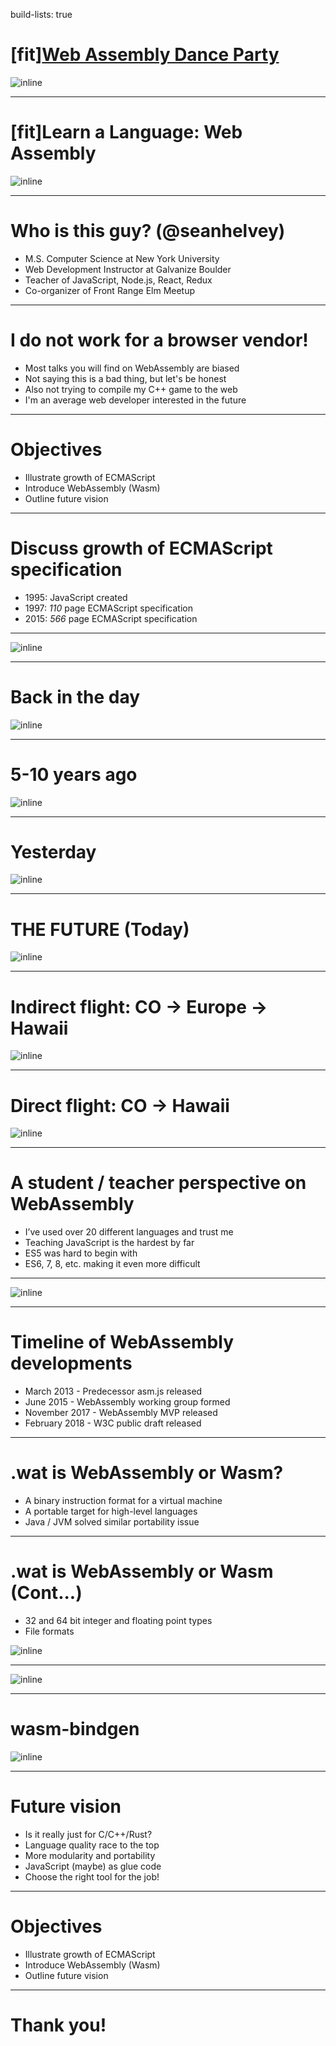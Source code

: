 build-lists: true

# [fit][Web Assembly Dance Party](https://www.youtube.com/watch?v=ojP0BO6H4Qc)

![inline](https://media.giphy.com/media/l3q2zbskZp2j8wniE/giphy.gif)

---

# [fit]Learn a Language: Web Assembly

![inline](https://upload.wikimedia.org/wikipedia/commons/thumb/c/c6/Web_Assembly_Logo.svg/1200px-Web_Assembly_Logo.svg.png)

---

# Who is this guy? (@seanhelvey)
* M.S. Computer Science at New York University
* Web Development Instructor at Galvanize Boulder
* Teacher of JavaScript, Node.js, React, Redux
* Co-organizer of Front Range Elm Meetup

---

# I do not work for a browser vendor!
* Most talks you will find on WebAssembly are biased
* Not saying this is a bad thing, but let's be honest
* Also not trying to compile my C++ game to the web
* I'm an average web developer interested in the future

---

# Objectives
* Illustrate growth of ECMAScript
* Introduce WebAssembly (Wasm)
* Outline future vision

---

# Discuss growth of ECMAScript specification
* 1995: JavaScript created
* 1997: *110* page ECMAScript specification
* 2015: *566* page ECMAScript specification

---

![inline](./Images/JavaScriptGrowth.png)

---

# Back in the day

![inline](./Images/Wasm1.png)

---

# 5-10 years ago

![inline](./Images/Wasm2.png)

---

# Yesterday

![inline](./Images/Wasm3.png)

---

# THE FUTURE (Today)

![inline](./Images/Wasm4.png)

---

# Indirect flight: CO -> Europe -> Hawaii

![inline](./Images/map1.png)

---

# Direct flight: CO -> Hawaii

![inline](./Images/map2.png)

---

# A student / teacher perspective on WebAssembly
* I’ve used over 20 different languages and trust me
* Teaching JavaScript is the hardest by far
* ES5 was hard to begin with
* ES6, 7, 8, etc. making it even more difficult

---

![inline](./Images/FrozenSpecTweet.png)

---

# Timeline of WebAssembly developments
* March 2013 - Predecessor asm.js released
* June 2015 - WebAssembly working group formed
* November 2017 - WebAssembly MVP released
* February 2018 - W3C public draft released

---

# .wat is WebAssembly or Wasm?
* A binary instruction format for a virtual machine
* A portable target for high-level languages
* Java / JVM solved similar portability issue

---

# .wat is WebAssembly or Wasm (Cont...)
* 32 and 64 bit integer and floating point types
* File formats

![inline](./Images/CppHello.png)

---

![inline](./Images/LaurieVossWasmTweet.png)

---

# wasm-bindgen

![inline](./Images/wasm-bindgen-snippet.png)

---

# Future vision
* Is it really just for C/C++/Rust?
* Language quality race to the top
* More modularity and portability
* JavaScript (maybe) as glue code
* Choose the right tool for the job!

---

# Objectives
* Illustrate growth of ECMAScript
* Introduce WebAssembly (Wasm)
* Outline future vision

---

# Thank you!
